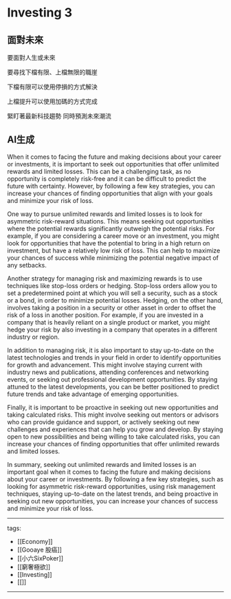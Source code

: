 # Investing 3

## 面對未來

要面對人生或未來

要尋找下檔有限、上檔無限的職崖

下檔有限可以使用停損的方式解決

上檔提升可以使用加碼的方式完成

緊盯著最新科技趨勢 同時預測未來潮流


## AI生成
When it comes to facing the future and making decisions about your career or investments, it is important to seek out opportunities that offer unlimited rewards and limited losses. This can be a challenging task, as no opportunity is completely risk-free and it can be difficult to predict the future with certainty. However, by following a few key strategies, you can increase your chances of finding opportunities that align with your goals and minimize your risk of loss.

One way to pursue unlimited rewards and limited losses is to look for asymmetric risk-reward situations. This means seeking out opportunities where the potential rewards significantly outweigh the potential risks. For example, if you are considering a career move or an investment, you might look for opportunities that have the potential to bring in a high return on investment, but have a relatively low risk of loss. This can help to maximize your chances of success while minimizing the potential negative impact of any setbacks.

Another strategy for managing risk and maximizing rewards is to use techniques like stop-loss orders or hedging. Stop-loss orders allow you to set a predetermined point at which you will sell a security, such as a stock or a bond, in order to minimize potential losses. Hedging, on the other hand, involves taking a position in a security or other asset in order to offset the risk of a loss in another position. For example, if you are invested in a company that is heavily reliant on a single product or market, you might hedge your risk by also investing in a company that operates in a different industry or region.

In addition to managing risk, it is also important to stay up-to-date on the latest technologies and trends in your field in order to identify opportunities for growth and advancement. This might involve staying current with industry news and publications, attending conferences and networking events, or seeking out professional development opportunities. By staying attuned to the latest developments, you can be better positioned to predict future trends and take advantage of emerging opportunities.

Finally, it is important to be proactive in seeking out new opportunities and taking calculated risks. This might involve seeking out mentors or advisors who can provide guidance and support, or actively seeking out new challenges and experiences that can help you grow and develop. By staying open to new possibilities and being willing to take calculated risks, you can increase your chances of finding opportunities that offer unlimited rewards and limited losses.

In summary, seeking out unlimited rewards and limited losses is an important goal when it comes to facing the future and making decisions about your career or investments. By following a few key strategies, such as looking for asymmetric risk-reward opportunities, using risk management techniques, staying up-to-date on the latest trends, and being proactive in seeking out new opportunities, you can increase your chances of success and minimize your risk of loss.


---
tags:
  - [[Economy]]
  - [[Gooaye 股癌]]
  - [[小六SixPoker]]
  - [[窮奢極欲]]
  - [[Investing]]
  - [[]]
---
